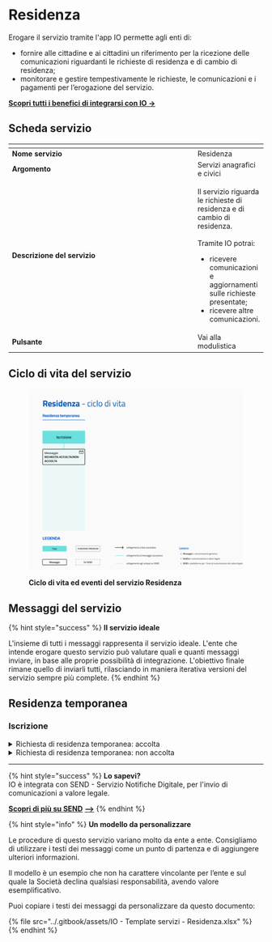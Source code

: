 # Residenza

Erogare il servizio tramite l'app IO permette agli enti di:

* fornire alle cittadine e ai cittadini un riferimento per la ricezione delle comunicazioni riguardanti le richieste di residenza e di cambio di residenza;
* monitorare e gestire tempestivamente le richieste, le comunicazioni e i pagamenti per l’erogazione del servizio.

[**Scopri tutti i benefici di integrarsi con IO →** ](https://docs.pagopa.it/manuale-servizi/lapp-io/cose-io-e-qual-e-il-suo-obiettivo)

## Scheda servizio <a href="#scheda-servizio" id="scheda-servizio"></a>

<table data-header-hidden><thead><tr><th width="373"></th><th></th></tr></thead><tbody><tr><td><strong>Nome servizio</strong></td><td>Residenza</td></tr><tr><td><strong>Argomento</strong></td><td>Servizi anagrafici e civici</td></tr><tr><td><strong>Descrizione del servizio</strong></td><td><p>Il servizio riguarda le richieste di residenza e di cambio di residenza.<br><br>Tramite IO potrai:</p><ul><li>ricevere comunicazioni e aggiornamenti sulle richieste presentate;</li><li>ricevere altre comunicazioni.</li></ul></td></tr><tr><td><strong>Pulsante</strong></td><td>Vai alla modulistica</td></tr></tbody></table>

## Ciclo di vita del servizio

<figure><img src="../.gitbook/assets/Servizi anagrafici_Residenza_xy.png" alt=""><figcaption><p><strong>Ciclo di vita ed eventi del servizio Residenza</strong></p></figcaption></figure>

## Messaggi del servizio

{% hint style="success" %}
**Il servizio ideale**

L'insieme di tutti i messaggi rappresenta il servizio ideale. L'ente che intende erogare questo servizio può valutare quali e quanti messaggi inviare, in base alle proprie possibilità di integrazione. L'obiettivo finale rimane quello di inviarli tutti, rilasciando in maniera iterativa versioni del servizio sempre più complete.
{% endhint %}

## Residenza temporanea

### Iscrizione

<details>

<summary>Richiesta di residenza temporanea: accolta</summary>

**🖋 Titolo del messaggio:** Iscrizione della residenza temporanea

🗒 **Testo del messaggio**:&#x20;

La tua richiesta di residenza temporanea presso il Comune di \<Comune> è stata accolta.

Per ulteriori informazioni, \[visita questa pagina]\(URL).

**🪄 Pulsante**: n/a

***

**Destinatari**: Tutte le persone che hanno presentato richiesta di iscrizione al registro dell’anagrafe temporanea.

**Quando inviarlo**: Quando l’ente comunica l’iscrizione al registro dell’anagrafe temporanea.

**User story**: Come cittadino voglio ricevere aggiornamenti sullo stato della mia richiesta.

</details>

<details>

<summary>Richiesta di residenza temporanea: non accolta</summary>

**🖋 Titolo del messaggio:** Richiesta di residenza non accolta

🗒 **Testo del messaggio**:&#x20;

La tua richiesta di residenza temporanea non è stata accolta.

Per ulteriori informazioni, \[visita questa pagina]\(URL).

**🪄 Pulsante**: n/a

***

**Destinatari**: Tutte le persone che hanno presentato richiesta di iscrizione al registro dell’anagrafe temporanea.

**Quando inviarlo**: Quando l’ente identifica ragioni ostative al completamento della richiesta.

**User story**: Come cittadino voglio ricevere aggiornamenti sullo stato della mia richiesta.

</details>

***

{% hint style="success" %}
**Lo sapevi?**\
IO è integrata con SEND - Servizio Notifiche Digitale, per l'invio di comunicazioni a valore legale.

[**Scopri di più su SEND**](https://notifichedigitali.pagopa.it/) [**-->**](https://www.pagopa.it/it/prodotti-e-servizi/piattaforma-notifiche-digitali)
{% endhint %}

{% hint style="info" %}
**Un modello da personalizzare**

Le procedure di questo servizio variano molto da ente a ente. Consigliamo di utilizzare i testi dei messaggi come un punto di partenza e di aggiungere ulteriori informazioni.&#x20;

Il modello è un esempio che non ha carattere vincolante per l’ente e sul quale la Società declina qualsiasi responsabilità, avendo valore esemplificativo.

Puoi copiare i testi dei messaggi da personalizzare da questo documento:

{% file src="../.gitbook/assets/IO - Template servizi - Residenza.xlsx" %}
{% endhint %}
